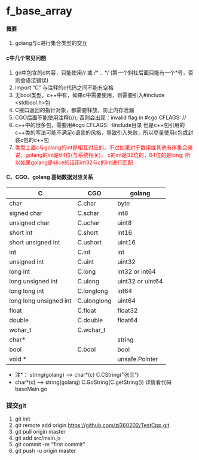 # f_base_array
#### 概要
1. golang与c进行集合类型的交互
#### c中几个常见问题
1. go中包含的c内容，只能使用// 或 /* .. \*/ (第一个斜杠后面只能有一个*号，否则会语法错误)
2. import “C” 与注释的c代码之间不能有空格
3. 无bool类型，c++中有，如果c中需要使用，则需要引入#include <stdbool.h>包 
4. C接口返回的指针对象，都需要释放，防止内存泄漏
5. CGO后面不能使用注释(//); 否则会出现：invalid flag in #cgo CFLAGS: //
6. c++中的很多包，需要用#cgo CFLAGS: -Iinclude目录  但是c++包引用的c++类的写法可能不满足c语言的风格，导致引入失败，所以尽量使用c包或封装c包的c++包
7. <font color=red>类型上面c与golang的int是相互对应的，不过如果对于数组或其他有序集合来说，golang的int是64位(与系统相关)， c的int是32位的，64位的是long; 所以如果golang是slice的话用int32与c的int进行匹配</font>

#### C、CGO、golang 基础数据对应关系
|  C   | CGO  | golang |
|  ----  | ----  | ----  |
|char |  C.char |  byte |
|signed char |  C.schar |  int8 |
|unsigned char |  C.uchar |  uint8 |
|short int |  C.short |  int16 |
|short unsigned int |  C.ushort |  uint16 |
|int |  C.int |  int |
|unsigned int |  C.uint |  uint32 |
|long int |  C.long |  int32 or int64 |
|long unsigned int |  C.ulong |  uint32 or uint64 |
|long long int |  C.longlong |  int64 |
|long long unsigned int |  C.ulonglong |  uint64 |
|float |  C.float |  float32 |
|double |  C.double |  float64 |
|wchar_t |  C.wchar_t  |  |
|char* |    | string |
|bool |  C.bool  | bool |
|void * | |unsafe.Pointer |
- 注*： string(golang) --> char*(c)  C.CString("张三")
-   char*(c) --> string(golang)  C.GoString(C.getString()) 详情看代码baseMain.go

### 提交git
1. git init
2. git remote add origin https://github.com/zj360202/TestCpp.git
3. git pull origin master
4. git add src/main.js
5. git commit -m "first commit"
6. git push -u origin master